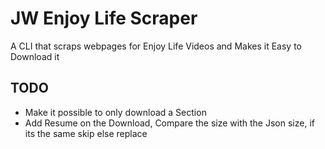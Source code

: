 # JW Enjoy Life Scraper
A CLI that scraps webpages for Enjoy Life Videos and Makes it Easy to Download it

## TODO
- Make it possible to only download a Section
- Add Resume on the Download, Compare the size with the Json size, if its the same skip else replace

